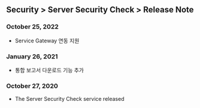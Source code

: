 ## Security > Server Security Check > Release Note

### October 25, 2022
* Service Gateway 연동 지원

### January 26, 2021
* 통합 보고서 다운로드 기능 추가

### October 27, 2020
* The Server Security Check service released

